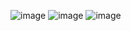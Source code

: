 ![image](https://github.com/jamshid-ds/experiences/assets/117648241/9120b24d-5508-4c41-8d98-d80773f81781)
![image](https://github.com/jamshid-ds/experiences/assets/117648241/c93b10d1-e3bb-409a-bce1-d85a16265d39)
![image](https://github.com/jamshid-ds/experiences/assets/117648241/b839d51f-fe32-4709-9ea5-d9706ef3201b)
